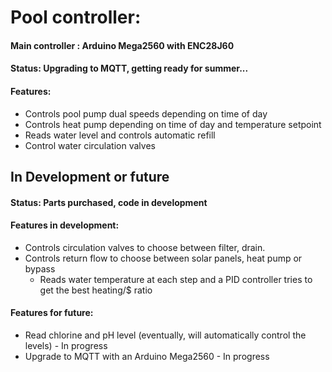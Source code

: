 # Pool controller:

#### Main controller :  Arduino Mega2560 with ENC28J60
#### Status: Upgrading to MQTT, getting ready for summer...

#### Features:
- Controls pool pump dual speeds depending on time of day
- Controls heat pump depending on time of day and temperature setpoint
- Reads water level and controls automatic refill
- Control water circulation valves

## In Development or future

#### Status: Parts purchased, code in development
#### Features in development:
- Controls circulation valves to choose between filter, drain.
- Controls return flow to choose between solar panels, heat pump or bypass
  - Reads water temperature at each step and a PID controller tries to get the best heating/$ ratio
  
#### Features for future:
- Read chlorine and pH level (eventually, will automatically control the levels) - In progress
- Upgrade to MQTT with an Arduino Mega2560 - In progress
